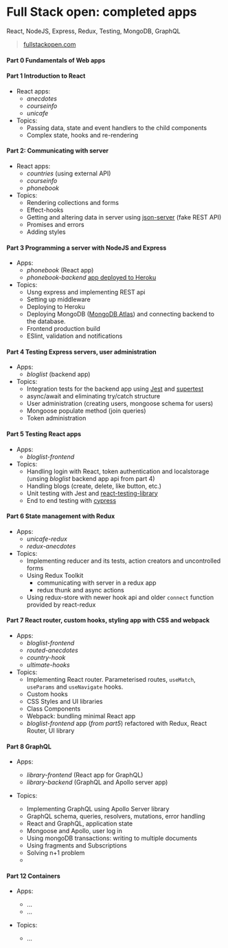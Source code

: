 # Full Stack open: completed apps
React, NodeJS, Express, Redux, Testing, MongoDB, GraphQL

> [fullstackopen.com](https://fullstackopen.com/en)

#### **Part 0 Fundamentals of Web apps**
#### **Part 1 Introduction to React**
  - React apps:
    - *anecdotes* 
    - *courseinfo*
    - *unicafe*
  - Topics:
    - Passing data, state and event handlers to the child components
    - Complex state, hooks and re-rendering

#### **Part 2: Communicating with server**
  - React apps:
    - *countries* (using external API)
    - *courseinfo* 
    - *phonebook* 
  - Topics:
    - Rendering collections and forms 
    - Effect-hooks
    - Getting and altering data in server using [json-server](https://github.com/typicode/json-server) (fake REST API)
    - Promises and errors
    - Adding styles

#### **Part 3 Programming a server with NodeJS and Express**
  - Apps:
    - *phonebook* (React app)
    - *phonebook-backend* [app deployed to Heroku](https://tranquil-savannah-80727.herokuapp.com)
  - Topics:
    - Usng express and implementing REST api
    - Setting up middleware
    - Deploying to Heroku
    - Deploying MongoDB ([MongoDB Atlas](https://www.mongodb.com/atlas/database)) and connecting backend to the database.
    - Frontend production build
    - ESlint, validation and notifications

#### **Part 4 Testing Express servers, user administration**
  - Apps:
    - *bloglist* (backend app)
  - Topics:
    - Integration tests for the backend app using [Jest](https://jestjs.io/) and [supertest](https://github.com/visionmedia/supertest)  
    - async/await and eliminating try/catch structure 
    - User administration (creating users, mongoose schema for users)
    - Mongoose populate method (join queries)
    - Token administration 

#### **Part 5 Testing React apps**
  - Apps:
    - *bloglist-frontend*
  - Topics:
    - Handling login with React, token authentication and localstorage (unsing *bloglist* backend app api from part 4) 
    - Handling blogs (create, delete, like button, etc.)
    - Unit testing with Jest and [react-testing-library](https://github.com/testing-library/react-testing-library)
    - End to end testing with [cypress](https://www.cypress.io/)

#### **Part 6 State management with Redux**
  - Apps:
    - *unicafe-redux*
    - *redux-anecdotes*
  - Topics:
    - Implementing reducer and its tests, action creators and uncontrolled forms
    - Using Redux Toolkit
      - communicating with server in a redux app
      - redux thunk and async actions
    - Using redux-store with newer hook api and older `connect` function provided by react-redux

#### **Part 7 React router, custom hooks, styling app with CSS and webpack**
  - Apps:
    - *bloglist-frontend*
    - *routed-anecdotes*
    - *country-hook*
    - *ultimate-hooks*
  - Topics: 
    - Implementing React router. Parameterised routes, `useMatch`, `useParams` and `useNavigate` hooks.
    - Custom hooks
    - CSS Styles and UI libraries
    - Class Components
    - Webpack: bundling minimal React app 
    - *bloglist-frontend* app (*from part5*) refactored with Redux, React Router, UI library

#### **Part 8 GraphQL**
  - Apps:
    - *library-frontend* (React app for GraphQL)
    - *library-backend* (GraphQL and Apollo server app)

  - Topics: 
    - Implementing GraphQL using Apollo Server library
    - GraphQL schema, queries, resolvers, mutations, error handling
    - React and GraphQL, application state
    - Mongoose and Apollo, user log in
    - Using mongoDB transactions: writing to multiple documents
    - Using fragments and Subscriptions
    - Solving n+1 problem
    - 
#### **Part 12 Containers**
  - Apps:
    - ...
    - ...

  - Topics: 
    - ...